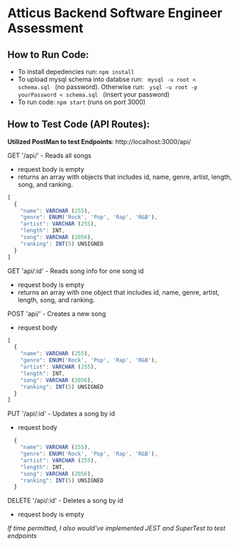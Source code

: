 # Atticus Backend Software Engineer Assessment


## How to Run Code:
* To install depedencies run: <code>npm install</code> 
* To upload mysql schema into databse run: <code> mysql -u root < schema.sql </code> (no password). Otherwise run: <code> ysql -u root -p yourPassword < schema.sql </code> (insert your password)
* To run code: <code>npm start</code> (runs on port 3000)

## How to Test Code (API Routes):
**Utilized PostMan to test Endpoints**: http://localhost:3000/api/

GET '/api/' - Reads all songs
* request body is empty
* returns an array with objects that includes id, name, genre, artist, length, song, and ranking.
```javascript
[
  {
    "name": VARCHAR (255),
    "genre": ENUM('Rock', 'Pop', 'Rap', 'R&B'),
    "artist": VARCHAR (255),
    "length": INT,
    "song": VARCHAR (2056),
    "ranking": INT(5) UNSIGNED
  }
]
```
GET 'api/:id' - Reads song info for one song id
* request body is empty
* returns an array with one object that includes id, name, genre, artist, length, song, and ranking.

POST 'api/' - Creates a new song 
* request body
```javascript
[
  {
    "name": VARCHAR (255),
    "genre": ENUM('Rock', 'Pop', 'Rap', 'R&B'),
    "artist": VARCHAR (255),
    "length": INT,
    "song": VARCHAR (2056),
    "ranking": INT(5) UNSIGNED
  }
]
```
PUT '/api/:id' - Updates a song by id
* request body
```javascript 
  {
    "name": VARCHAR (255),
    "genre": ENUM('Rock', 'Pop', 'Rap', 'R&B'),
    "artist": VARCHAR (255),
    "length": INT,
    "song": VARCHAR (2056),
    "ranking": INT(5) UNSIGNED
  }
```
DELETE '/api/:id' - Deletes a song by id
* request body is empty


*If time permitted, I also would've implemented JEST and SuperTest to test endpoints*